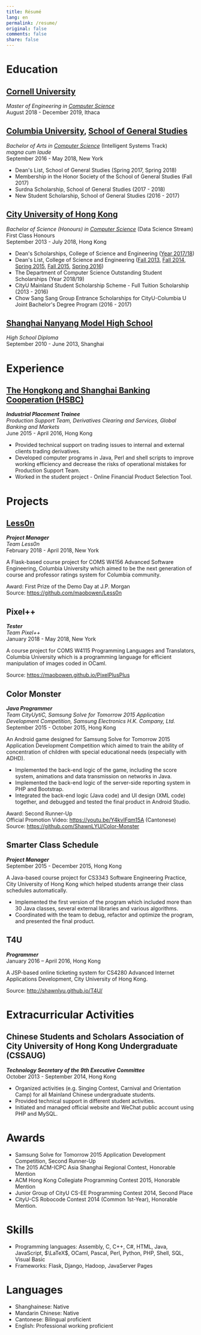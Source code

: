 ```yaml
---
title: Résumé
lang: en
permalink: /resume/
original: false
comments: false
share: false
---
```

# Education

## [Cornell University](https://www.cornell.edu)

*Master of Engineering in [Computer Science](https://www.cs.cornell.edu)*  
August 2018 - December 2019, Ithaca 

## [Columbia University](https://www.columbia.edu), [School of General Studies](https://gs.columbia.edu)

*Bachelor of Arts in [Computer Science](https://www.cs.columbia.edu)* (Intelligent Systems Track)  
*magna cum laude*   
September 2016 - May 2018, New York

- Dean's List, School of General Studies (Spring 2017, Spring 2018)
- Membership in the Honor Society of the School of General Studies (Fall 2017)
- Surdna Scholarship, School of General Studies (2017 - 2018)
- New Student Scholarship, School of General Studies (2016 - 2017)

## [City University of Hong Kong](https://www.cityu.edu.hk)

*Bachelor of Science (Honours) in [Computer Science](https://www.cs.cityu.edu.hk)* (Data Science Stream)  
First Class Honours  
September 2013 - July 2018, Hong Kong

- Dean's Scholarships, College of Science and Engineering ([Year 2017/18](http://www6.cityu.edu.hk/cse/cms/content.aspx?id=scholarshipsawards&lang=en))
- Dean's List, College of Science and Engineering ([Fall 2013](https://www6.cityu.edu.hk/cse/cms/admin/Data/uploadfile/1/Dean%27s%20List_201402.pdf), [Fall 2014](https://www6.cityu.edu.hk/cse/cms/admin/Data/uploadfile/1/Dean%27s%20List_201503.pdf), [Spring 2015](https://www6.cityu.edu.hk/cse/cms/admin/Data/uploadfile/1/Dean%27s%20List_201508.pdf), [Fall 2015](https://www6.cityu.edu.hk/cse/cms/admin/Data/uploadfile/1/Dean%27s%20List_201603.pdf), [Spring 2016](https://www6.cityu.edu.hk/cse/cms/admin/Data/uploadfile/1/Dean%27s%20List_201608.pdf))
- The Department of Computer Science Outstanding Student Scholarships (Year 2018/19)
- CityU Mainland Student Scholarship Scheme - Full Tuition Scholarship (2013 - 2016)
- Chow Sang Sang Group Entrance Scholarships for CityU-Columbia U Joint Bachelor's Degree Program (2016 - 2017)

## [Shanghai Nanyang Model High School](http://www.nanmo.cn)

*High School Diploma*  
September 2010 - June 2013, Shanghai

# Experience

## [The Hongkong and Shanghai Banking Cooperation (HSBC)](https://www.hsbc.com.hk)

***Industrial Placement Trainee***  
*Production Support Team, Derivatives Clearing and Services, Global Banking and Markets*  
June 2015 - April 2016, Hong Kong

- Provided technical support on trading issues to internal and external clients trading derivatives.
- Developed computer programs in Java, Perl and shell scripts to improve working efficiency and decrease the risks of operational mistakes for Production Support Team.
- Worked in the student project - Online Financial Product Selection Tool.

# Projects

## [Less0n](https://less0n.bmao.tech/)

***Project Manager***  
*Team Less0n*  
February 2018 - April 2018, New York

A Flask-based course project for COMS W4156 Advanced Software Engineering, Columbia University which aimed to be the next generation of course and professor ratings system for Columbia community.

Award: First Prize of the Demo Day at J.P. Morgan   
Source: https://github.com/maobowen/Less0n

## Pixel++

***Tester***  
*Team Pixel++*  
January 2018 - May 2018, New York

A course project for COMS W4115 Programming Languages and Translators, Columbia University which is a programming language for efficient manipulation of images coded in OCaml.
  
Source: https://maobowen.github.io/PixelPlusPlus

## Color Monster

***Java Programmer***  
*Team CityUytiC, Samsung Solve for Tomorrow 2015 Application Development Competition, Samsung Electronics H.K. Company, Ltd.*  
September 2015 - October 2015, Hong Kong

An Android game designed for Samsung Solve for Tomorrow 2015 Application Development Competition which aimed to train the ability of concentration of children with special educational needs (especially with ADHD).

- Implemented the back-end logic of the game, including the score system, animations and data transmission on networks in Java.
- Implemented the back-end logic of the server-side reporting system in PHP and Bootstrap.
- Integrated the back-end logic (Java code) and UI design (XML code) together, and debugged and tested the final product in Android Studio.

Award: Second Runner-Up  
Official Promotion Video: https://youtu.be/Y4kvIFqm15A (Cantonese)  
Source: https://github.com/ShawnLYU/Color-Monster

## Smarter Class Schedule

***Project Manager***  
September 2015 - December 2015, Hong Kong

A Java-based course project for CS3343 Software Engineering Practice, City University of Hong Kong which helped students arrange their class schedules automatically.

- Implemented the first version of the program which included more than 30 Java classes, several external libraries and various algorithms.
- Coordinated with the team to debug, refactor and optimize the program, and presented the final product.

## T4U

***Programmer***  
January 2016 – April 2016, Hong Kong

A JSP-based online ticketing system for CS4280 Advanced Internet Applications Development, City University of Hong Kong.

Source: http://shawnlyu.github.io/T4U/

# Extracurricular Activities

## Chinese Students and Scholars Association of City University of Hong Kong Undergraduate (CSSAUG)
***Technology Secretary of the 9th Executive Committee***  
October 2013 - September 2014, Hong Kong
- Organized activities (e.g. Singing Contest, Carnival and Orientation Camp) for all Mainland Chinese undergraduate students.
- Provided technical support in different student activities.
- Initiated and managed official website and WeChat public account using PHP and MySQL.

# Awards

- Samsung Solve for Tomorrow 2015 Application Development Competition, Second Runner-Up
- The 2015 ACM-ICPC Asia Shanghai Regional Contest, Honorable Mention
- ACM Hong Kong Collegiate Programming Contest 2015, Honorable Mention
- Junior Group of CityU CS-EE Programming Contest 2014, Second Place
- CityU-CS Robocode Contest 2014 (Common 1st-Year), Honorable Mention.

# Skills

- Programming languages: Assembly, C, C++, C#, HTML, Java, JavaScript, $\LaTeX$, OCaml, Pascal, Perl, Python, PHP, Shell, SQL, Visual Basic
- Frameworks: Flask, Django, Hadoop, JavaServer Pages

# Languages

- Shanghainese: Native
- Mandarin Chinese: Native
- Cantonese: Bilingual proficient
- English: Professional working proficient
